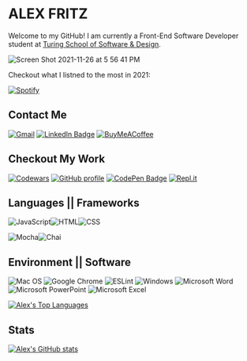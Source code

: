 # ALEX FRITZ

Welcome to my GitHub! I am currently a Front-End Software Developer student at [Turing School of Software & Design](https://turing.edu/). 

![Screen Shot 2021-11-26 at 5 56 41 PM](https://user-images.githubusercontent.com/89096040/143664565-23edc780-3538-4916-bd49-70d76d82368e.png)

Checkout what I listned to the most in 2021:

[![Spotify](https://img.shields.io/badge/Spotify-1ED760?style=for-the-badge&logo=spotify&logoColor=white)](https://open.spotify.com/user/spotify/playlist/37i9dQZF1EUMDoJuT8yJsl?si=UWx07_B_Qt-CeggQTu2ywg)

## Contact Me
[![Gmail](https://img.shields.io/badge/Gmail-D14836?style=for-the-badge&logo=gmail&logoColor=white)](mailto:alexfritzdev@gmail.com)
[![LinkedIn Badge](https://img.shields.io/badge/LinkedIn-0077B5?style=for-the-badge&logo=linkedin&logoColor=white)](https://www.linkedin.com/in/alexmfritz/)
[![BuyMeACoffee](https://img.shields.io/badge/Buy%20Me%20a%20Coffee-ffdd00?style=for-the-badge&logo=buy-me-a-coffee&logoColor=black)](https://account.venmo.com/u/Alex-Fritz)


## Checkout My Work
[![Codewars](https://img.shields.io/badge/Codewars-B1361E?style=for-the-badge&logo=codewars&logoColor=grey)](https://www.codewars.com/users/alexmfritz)
[![GitHub profile](https://img.shields.io/badge/GitHub-100000?style=for-the-badge&logo=github&logoColor=white)](https://github.com/alexmfritz?tab=repositories)
[![CodePen Badge](https://img.shields.io/badge/CodePen-Profile-informational?style=flat&logo=codepen&logoColor=white&color=black)](https://codepen.io/alexmfritz)
[![Repl.it](https://img.shields.io/badge/Repl.it-%230D101E.svg?style=for-the-badge&logo=replit&logoColor=white)](https://replit.com/@alexmfritz)

## Languages || Frameworks
![JavaScript](https://img.shields.io/badge/JavaScript-F7DF1E?style=for-the-badge&logo=javascript&logoColor=black)![HTML](https://img.shields.io/badge/HTML5-E34F26?style=for-the-badge&logo=html5&logoColor=white)![CSS](https://img.shields.io/badge/CSS3-1572B6?style=for-the-badge&logo=css3&logoColor=white)

![Mocha](https://img.shields.io/badge/Mocha-8D6748?style=for-the-badge&logo=Mocha&logoColor=white)![Chai](https://img.shields.io/badge/chai-A30701?style=for-the-badge&logo=chai&logoColor=white)

## Environment || Software
![Mac OS](https://img.shields.io/badge/mac%20os-000000?style=for-the-badge&logo=macos&logoColor=F0F0F0)
![Google Chrome](https://img.shields.io/badge/Google%20Chrome-4285F4?style=for-the-badge&logo=GoogleChrome&logoColor=white)
![ESLint](https://img.shields.io/badge/ESLint-4B3263?style=for-the-badge&logo=eslint&logoColor=white)
![Windows](https://img.shields.io/badge/Windows-0078D6?style=for-the-badge&logo=windows&logoColor=white)
![Microsoft Word](https://img.shields.io/badge/Microsoft_Word-2B579A?style=for-the-badge&logo=microsoft-word&logoColor=white)
![Microsoft PowerPoint](https://img.shields.io/badge/Microsoft_PowerPoint-B7472A?style=for-the-badge&logo=microsoft-powerpoint&logoColor=white)
![Microsoft Excel](https://img.shields.io/badge/Microsoft_Excel-217346?style=for-the-badge&logo=microsoft-excel&logoColor=white)

[![Alex's Top Languages](https://github-readme-stats.vercel.app/api/top-langs/?username=alexmfritz&layout=compact&theme=tokyonight)](https://github.com/alexmfritz/github-readme-stats)




## Stats

[![Alex's GitHub stats](https://github-readme-stats.vercel.app/api?username=alexmfritz&theme=tokyonight)](https://github.com/alexmfritz/github-readme-stats)
